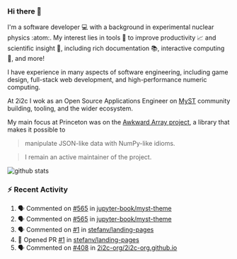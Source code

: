 ### Hi there 👋 

I'm a software developer 💻 with a background in experimental nuclear physics :atom:. My interest lies in tools :wrench: to improve productivity :chart_with_upwards_trend: and scientific insight :telescope:, including rich documentation 📚, interactive computing 🧮, and more! 

I have experience in many aspects of software engineering, including game design, full-stack web development, and high-performance numeric computing. 

At 2i2c I wok as an Open Source Applications Engineer on [MyST](https://github.com/jupyter-book/mystmd) community building, tooling, and the wider ecosystem. 

My main focus at Princeton was on the [Awkward Array project](awkward-array.org/), a library that makes it possible to 
> manipulate JSON-like data with NumPy-like idioms.

> I remain an active maintainer of the project. 

![github stats](https://github-readme-stats.vercel.app/api?username=agoose77&show_icons=true&hide_rank=true&hide_title=true&bg_color=30,e76445,904e95&text_color=efe3ec&icon_color=efe3ec)
<!--
**agoose77/agoose77** is a ✨ _special_ ✨ repository because its `README.md` (this file) appears on your GitHub profile.

Here are some ideas to get you started:

- 🔭 I’m currently working on ...
- 🌱 I’m currently learning ...
- 👯 I’m looking to collaborate on ...
- 🤔 I’m looking for help with ...
- 💬 Ask me about ...
- 📫 How to reach me: ...
- 😄 Pronouns: ...
- ⚡ Fun fact: ...
-->

### :zap: Recent Activity

<!--START_SECTION:activity-->
1. 🗣 Commented on [#565](https://github.com/jupyter-book/myst-theme/pull/565#issuecomment-2891609016) in [jupyter-book/myst-theme](https://github.com/jupyter-book/myst-theme)
2. 🗣 Commented on [#565](https://github.com/jupyter-book/myst-theme/pull/565#issuecomment-2891605692) in [jupyter-book/myst-theme](https://github.com/jupyter-book/myst-theme)
3. 🗣 Commented on [#1](https://github.com/stefanv/landing-pages/pull/1#issuecomment-2891408361) in [stefanv/landing-pages](https://github.com/stefanv/landing-pages)
4. 💪 Opened PR [#1](https://github.com/stefanv/landing-pages/pull/1) in [stefanv/landing-pages](https://github.com/stefanv/landing-pages)
5. 🗣 Commented on [#408](https://github.com/2i2c-org/2i2c-org.github.io/pull/408#issuecomment-2890859935) in [2i2c-org/2i2c-org.github.io](https://github.com/2i2c-org/2i2c-org.github.io)
<!--END_SECTION:activity-->

